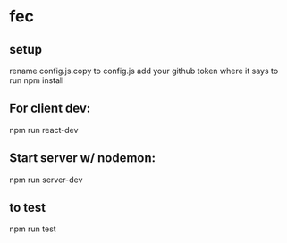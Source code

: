 # fec

## setup
rename config.js.copy to config.js
add your github token where it says to
run npm install

## For client dev:
npm run react-dev

## Start server w/ nodemon:
npm run server-dev

## to test
npm run test